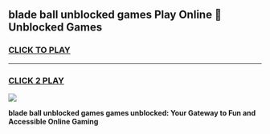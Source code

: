 
## blade ball unblocked games Play Online 👋 Unblocked Games
<h3>
<a href="https://premium.freeplayer.one?title=blade_ball_unblocked_games&ref=19F">CLICK TO PLAY</a></h3>
<hr>

<h3>
<a href="https://premium.freeplayer.one?title=blade_ball_unblocked_games&ref=19F">CLICK 2 PLAY</a>
  
</h3>

<a href="https://premium.freeplayer.one?title=blade_ball_unblocked_games&ref=19F"><img src="https://clearcache.store/games.png"></a>


**blade ball unblocked games games unblocked: Your Gateway to Fun and Accessible Online Gaming**
